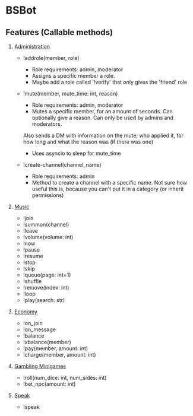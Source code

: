 # BSBot

## Features (Callable methods)
1. [Administration](#administration)
    - !addrole(member, role)
        - Role requirements:
          admin, moderator
        - Assigns a specific member a role.
        - Maybe add a role called '!verify' that only gives the 'friend' role
    - !mute(member, mute_time: int, reason)
        - Role requirements:
          admin, moderator
        - Mutes a specific member, for an amount of seconds. Can optionally give a reason.
        Can only be used by admins and moderators.

        Also sends a DM with information on the mute; who applied it, for how long
        and what the reason was (if there was one)
        - Uses asyncio to sleep for mute_time
    - !create-channel(channel_name)
        - Role requirements:
          admin
        - Method to create a channel with a specific name.
        Not sure how useful this is, because you can't put it in a category (or inherit permissions)

2. [Music](#music)
    - !join
    - !summon(channel)
    - !leave
    - !volume(volume: int)
    - !now
    - !pause
    - !resume
    - !stop
    - !skip
    - !queue(page: int=1)
    - !shuffle
    - !remove(index: int)
    - !loop
    - !play(search: str)

3. [Economy](#economy)
    - !on_join
    - !on_message
    - !balance
    - !xbalance(member)
    - !pay(member, amount: int)
    - !charge(member, amount: int)

4. [Gambling Minigames](#gambling)
    - !roll(num_dice: int, num_sides: int)
    - !bet_npc(amount: int)

5. [Speak](#speak)
    - !speak